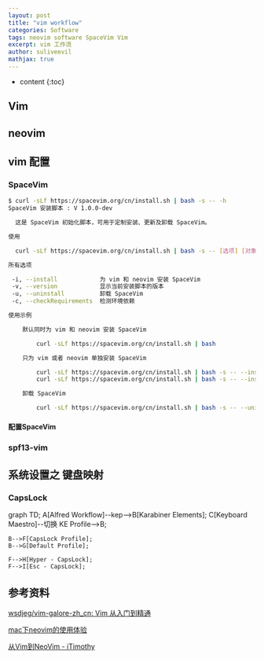 ```yaml
---
layout: post
title: "vim workflow"
categories: Software
tags: neovim software SpaceVim Vim
excerpt: vim 工作流
author: suliveevil
mathjax: true
---
```


* content
{:toc}


## Vim

## neovim


## vim 配置


### SpaceVim

```bash
$ curl -sLf https://spacevim.org/cn/install.sh | bash -s -- -h
SpaceVim 安装脚本 : V 1.0.0-dev

  这是 SpaceVim 初始化脚本，可用于定制安装、更新及卸载 SpaceVim。

使用

  curl -sLf https://spacevim.org/cn/install.sh | bash -s -- [选项] [对象]

所有选项

 -i, --install            为 vim 和 neovim 安装 SpaceVim
 -v, --version            显示当前安装脚本的版本
 -u, --uninstall          卸载 SpaceVim
 -c, --checkRequirements  检测环境依赖

使用示例

    默认同时为 vim 和 neovim 安装 SpaceVim

        curl -sLf https://spacevim.org/cn/install.sh | bash

    只为 vim 或者 neovim 单独安装 SpaceVim

        curl -sLf https://spacevim.org/cn/install.sh | bash -s -- --install vim
        curl -sLf https://spacevim.org/cn/install.sh | bash -s -- --install neovim

    卸载 SpaceVim

        curl -sLf https://spacevim.org/cn/install.sh | bash -s -- --uninstall
```

#### 配置SpaceVim



### spf13-vim



## 系统设置之 键盘映射

### CapsLock


<div class="mermaid">
graph TD;
    A[Alfred Workflow]--kep-->B[Karabiner Elements];
    C[Keyboard Maestro]--切换 KE Profile-->B;

    B-->F[CapsLock Profile];
    B-->G[Default Profile];

    F-->H[Hyper - CapsLock];
    F-->I[Esc - CapsLock];
</div>


## 参考资料

[wsdjeg/vim-galore-zh_cn: Vim 从入门到精通](https://github.com/wsdjeg/vim-galore-zh_cn)


[mac下neovim的使用体验](https://www.jianshu.com/p/5a879fb1311f)

[从Vim到NeoVim - iTimothy](https://xiaozhou.net/from-vim-to-neovim-2016-05-21.html)



